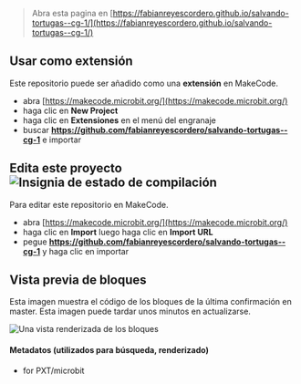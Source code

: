 
> Abra esta pagina en [https://fabianreyescordero.github.io/salvando-tortugas--cg-1/](https://fabianreyescordero.github.io/salvando-tortugas--cg-1/)

## Usar como extensión

Este repositorio puede ser añadido como una **extensión** en MakeCode.

* abra [https://makecode.microbit.org/](https://makecode.microbit.org/)
* haga clic en **New Project**
* haga clic en **Extensiones** en el menú del engranaje
* buscar **https://github.com/fabianreyescordero/salvando-tortugas--cg-1** e importar

## Edita este proyecto ![Insignia de estado de compilación](https://github.com/fabianreyescordero/salvando-tortugas--cg-1/workflows/MakeCode/badge.svg)

Para editar este repositorio en MakeCode.

* abra [https://makecode.microbit.org/](https://makecode.microbit.org/)
* haga clic en **Import** luego haga clic en **Import URL**
* pegue **https://github.com/fabianreyescordero/salvando-tortugas--cg-1** y haga clic en importar

## Vista previa de bloques

Esta imagen muestra el código de los bloques de la última confirmación en master.
Esta imagen puede tardar unos minutos en actualizarse.

![Una vista renderizada de los bloques](https://github.com/fabianreyescordero/salvando-tortugas--cg-1/raw/master/.github/makecode/blocks.png)

#### Metadatos (utilizados para búsqueda, renderizado)

* for PXT/microbit
<script src="https://makecode.com/gh-pages-embed.js"></script><script>makeCodeRender("{{ site.makecode.home_url }}", "{{ site.github.owner_name }}/{{ site.github.repository_name }}");</script>
